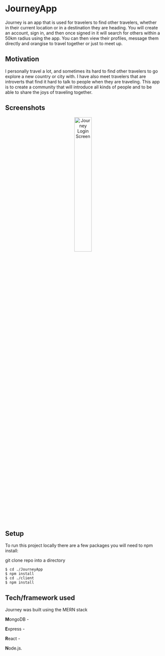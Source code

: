 # JourneyApp
Journey is an app that is used for travelers to find other travelers, whether in their current location or in a destination they are heading. You will create an account, sign in, and then once signed in it will search for others within a 50km radius using the app. You can then view their profiles, message them directly and orangise to travel together or just to meet up. 

## Motivation
I personally travel a lot, and sometimes its hard to find other travelers to go explore a new country or city with. I have also meet travelers that are introverts that find it hard to talk to people when they are traveling. This app is to create a community that will introduce all kinds of people and to be able to share the joys of traveling together.

## Screenshots
<p align="center">
     <img src="https://drive.google.com/uc?id=1ExbxPsmHVdxDdbc91tKo-LBdGoDHfd_Y"
          alt="Journey Login Screen"
          width="33.33%"
     />
</p>

## Setup
To run this project locally there are a few packages you will need to npm install:

git clone repo into a directory

```
$ cd ./JourneyApp
$ npm install
$ cd ./client
$ npm install

```

## Tech/framework used
Journey was built using the MERN stack

**M**ongoDB - 

**E**xpress - 

**R**eact - 

**N**ode.js.
